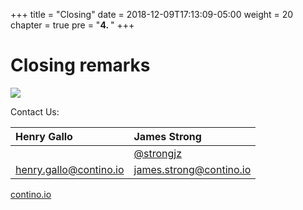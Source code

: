 +++
title = "Closing"
date = 2018-12-09T17:13:09-05:00
weight = 20
chapter = true
pre = "<b>4. </b>"
+++

# Closing remarks


![](/intro-k8/images/partyparrot.gif)

Contact Us:

| Henry Gallo                                           | James Strong                                              |
| :---                                                  |    :----                                                  |
| | [@strongjz](https://twitter.com/strongjz) |
|[henry.gallo@contino.io](mailto:henry.gallo@contino.io) | [james.strong@contino.io](mailto:james.strong@contino.io) |


[contino.io](https://www.contino.io/)